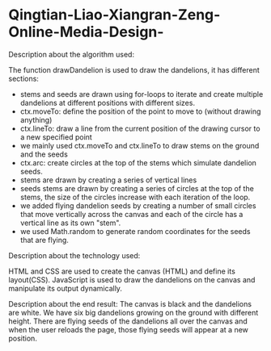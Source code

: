 # Qingtian-Liao-Xiangran-Zeng-Online-Media-Design-

Description about the algorithm used:

The function drawDandelion is used to draw the dandelions, it has different sections:
- stems and seeds are drawn using for-loops to iterate and create multiple dandelions at different positions with different sizes.
- ctx.moveTo: define the position of the point to move to (without drawing anything)
- ctx.lineTo: draw a line from the current position of the drawing cursor to a new specified point
- we mainly used ctx.moveTo and ctx.lineTo to draw stems on the ground and the seeds
- ctx.arc: create circles at the top of the stems which simulate dandelion seeds.
- stems are drawn by creating a series of vertical lines
- seeds stems are drawn by creating a series of circles at the top of the stems, the size of the circles increase with each iteration of the loop.
- we added flying dandelion seeds by creating a number of small circles that move vertically across the canvas and each of the circle has a vertical line as its own "stem".
- we used Math.random to generate random coordinates for the seeds that are flying. 


Description about the technology used:

HTML and CSS are used to create the canvas (HTML) and define its layout(CSS).
JavaScript is used to draw the dandelions on the canvas and manipulate its output dynamically. 

Description about the end result:
The canvas is black and the dandelions are white. 
We have six big dandelions growing on the ground with different height.
There are flying seeds of the dandelions all over the canvas and when the user reloads the page, those flying seeds will appear at a new position. 
